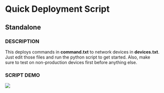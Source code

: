 # Quick Deployment Script
## Standalone

### DESCRIPTION
This deploys commands in **command.txt** to network devices in **devices.txt**.
Just edit those files and run the python script to get started.
Also, make sure to test on non-production devices first before anything else.

### SCRIPT DEMO
![](https://i.imgur.com/gVQ6N5T.gif)
